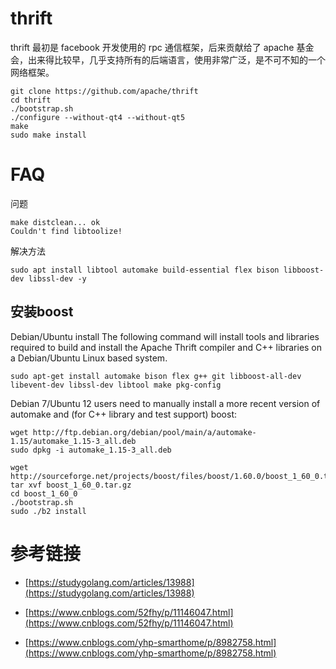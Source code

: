 # thrift

thrift 最初是 facebook 开发使用的 rpc 通信框架，后来贡献给了 apache 基金会，出来得比较早，几乎支持所有的后端语言，使用非常广泛，是不可不知的一个网络框架。



```
git clone https://github.com/apache/thrift
cd thrift
./bootstrap.sh
./configure --without-qt4 --without-qt5
make
sudo make install
```

# FAQ

问题
```
make distclean... ok
Couldn't find libtoolize!
```

解决方法
```
sudo apt install libtool automake build-essential flex bison libboost-dev libssl-dev -y
```

## 安装boost

Debian/Ubuntu install
The following command will install tools and libraries required to build and install the Apache Thrift compiler and C++ libraries on a Debian/Ubuntu Linux based system.
```
sudo apt-get install automake bison flex g++ git libboost-all-dev libevent-dev libssl-dev libtool make pkg-config
```
Debian 7/Ubuntu 12 users need to manually install a more recent version of automake and (for C++ library and test support) boost:
```
wget http://ftp.debian.org/debian/pool/main/a/automake-1.15/automake_1.15-3_all.deb
sudo dpkg -i automake_1.15-3_all.deb
```

```
wget http://sourceforge.net/projects/boost/files/boost/1.60.0/boost_1_60_0.tar.gz                                                                      tar xvf boost_1_60_0.tar.gz
cd boost_1_60_0
./bootstrap.sh
sudo ./b2 install
```

# 参考链接

- [https://studygolang.com/articles/13988](https://studygolang.com/articles/13988)

- [https://www.cnblogs.com/52fhy/p/11146047.html](https://www.cnblogs.com/52fhy/p/11146047.html)

- [https://www.cnblogs.com/yhp-smarthome/p/8982758.html](https://www.cnblogs.com/yhp-smarthome/p/8982758.html)
